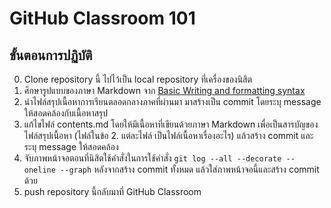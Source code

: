 # GitHub Classroom 101

## ขั้นตอนการปฏิบัติ

0. Clone repository นี้ ไปไว้เป็น local repository ที่เครื่องของนิสิต
1. ศึกษารูปแบบของภาษา Markdown จาก [Basic Writing and formatting syntax](https://guides.github.com/features/mastering-markdown/)
2. นำไฟล์สรุปเนื้อหาการเรียนตลอดกลางภาคที่ผ่านมา มาสร้างเป็น commit โดยระบุ message ให้สอดคล้องกับเนื้อหาสรุป
3. แก้ไขไฟล์ contents.md โดยให้มีเนื้อหาที่เขียนด้วยภาษา Markdown เพื่อเป็นสารบัญของไฟล์สรุปเนื้อหา (ไฟล์ในข้อ 2. แต่ละไฟล์ เป็นไฟล์เนื้อหาเรื่องอะไร) แล้วสร้าง commit และระบุ message ให้สอดคล้อง
4. จับภาพหน้าจอตอนที่นิสิตใช้คำสั่งในการใช้คำสั่ง `git log --all --decorate --oneline --graph` หลังจากสร้าง commit ทั้งหมด แล้วใส่ภาพหน้าจอนี้และสร้าง commit ด้วย
5. push repository นี้กลับมาที่ GitHub Classroom